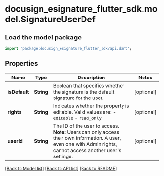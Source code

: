 # docusign_esignature_flutter_sdk.model.SignatureUserDef

## Load the model package
```dart
import 'package:docusign_esignature_flutter_sdk/api.dart';
```

## Properties
Name | Type | Description | Notes
------------ | ------------- | ------------- | -------------
**isDefault** | **String** | Boolean that specifies whether the signature is the default signature for the user. | [optional] 
**rights** | **String** | Indicates whether the property is editable. Valid values are:  - `editable` - `read_only` | [optional] 
**userId** | **String** | The ID of the user to access.  **Note:** Users can only access their own information. A user, even one with Admin rights, cannot access another user's settings. | [optional] 

[[Back to Model list]](../README.md#documentation-for-models) [[Back to API list]](../README.md#documentation-for-api-endpoints) [[Back to README]](../README.md)


